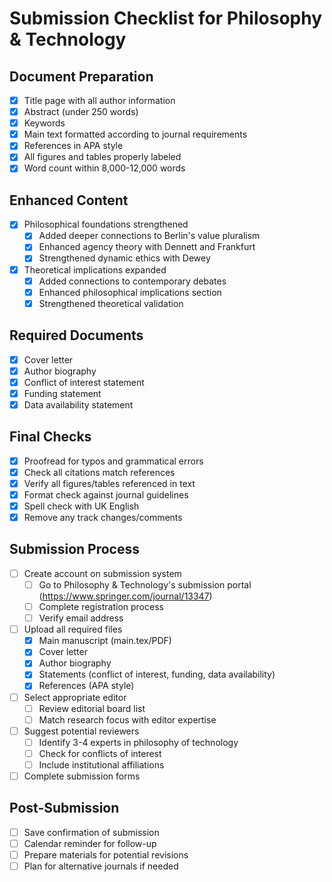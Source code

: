 # Submission Checklist for Philosophy & Technology

## Document Preparation
- [x] Title page with all author information
- [x] Abstract (under 250 words)
- [x] Keywords
- [x] Main text formatted according to journal requirements
- [x] References in APA style
- [x] All figures and tables properly labeled
- [x] Word count within 8,000-12,000 words

## Enhanced Content
- [x] Philosophical foundations strengthened
  - [x] Added deeper connections to Berlin's value pluralism
  - [x] Enhanced agency theory with Dennett and Frankfurt
  - [x] Strengthened dynamic ethics with Dewey
- [x] Theoretical implications expanded
  - [x] Added connections to contemporary debates
  - [x] Enhanced philosophical implications section
  - [x] Strengthened theoretical validation

## Required Documents
- [x] Cover letter
- [x] Author biography
- [x] Conflict of interest statement
- [x] Funding statement
- [x] Data availability statement

## Final Checks
- [x] Proofread for typos and grammatical errors
- [x] Check all citations match references
- [x] Verify all figures/tables referenced in text
- [x] Format check against journal guidelines
- [x] Spell check with UK English
- [x] Remove any track changes/comments

## Submission Process
- [ ] Create account on submission system
  - [ ] Go to Philosophy & Technology's submission portal (https://www.springer.com/journal/13347)
  - [ ] Complete registration process
  - [ ] Verify email address
- [ ] Upload all required files
  - [x] Main manuscript (main.tex/PDF)
  - [x] Cover letter
  - [x] Author biography
  - [x] Statements (conflict of interest, funding, data availability)
  - [x] References (APA style)
- [ ] Select appropriate editor
  - [ ] Review editorial board list
  - [ ] Match research focus with editor expertise
- [ ] Suggest potential reviewers
  - [ ] Identify 3-4 experts in philosophy of technology
  - [ ] Check for conflicts of interest
  - [ ] Include institutional affiliations
- [ ] Complete submission forms

## Post-Submission
- [ ] Save confirmation of submission
- [ ] Calendar reminder for follow-up
- [ ] Prepare materials for potential revisions
- [ ] Plan for alternative journals if needed 